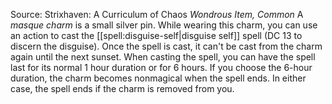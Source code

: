 Source: Strixhaven: A Curriculum of Chaos
*Wondrous Item, Common*
A *masque charm* is a small silver pin. While wearing this charm, you can use an action to cast the [[spell:disguise-self|disguise self]] spell (DC 13 to discern the disguise). Once the spell is cast, it can't be cast from the charm again until the next sunset. When casting the spell, you can have the spell last for its normal 1 hour duration or for 6 hours. If you choose the 6-hour duration, the charm becomes nonmagical when the spell ends. In either case, the spell ends if the charm is removed from you.